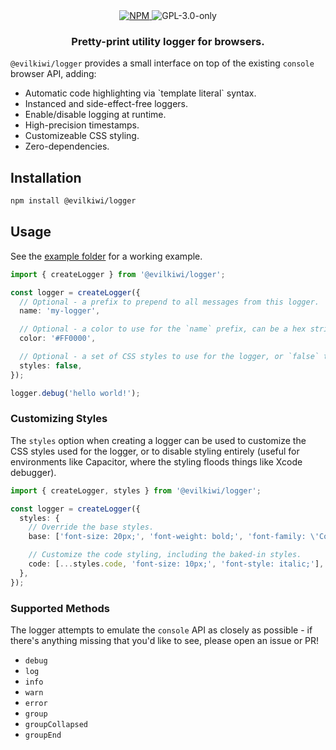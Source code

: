<div align="center">
  <a href="https://www.npmjs.com/package/@evilkiwi/logger" target="_blank">
    <img src="https://img.shields.io/npm/v/@evilkiwi/logger?style=flat-square" alt="NPM" />
  </a>
  <img src="https://img.shields.io/npm/l/@evilkiwi/logger?style=flat-square" alt="GPL-3.0-only" />
  <h3>Pretty-print utility logger for browsers.</h3>
</div>

`@evilkiwi/logger` provides a small interface on top of the existing `console` browser API, adding:

- Automatic code highlighting via \`template literal\` syntax.
- Instanced and side-effect-free loggers.
- Enable/disable logging at runtime.
- High-precision timestamps.
- Customizeable CSS styling.
- Zero-dependencies.

## Installation

```bash
npm install @evilkiwi/logger
```

## Usage

See the [example folder](https://github.com/evilkiwi/logger/tree/master/example) for a working example.

```typescript
import { createLogger } from '@evilkiwi/logger';

const logger = createLogger({
  // Optional - a prefix to prepend to all messages from this logger.
  name: 'my-logger',

  // Optional - a color to use for the `name` prefix, can be a hex string or a number (i.e. 0xff0000).
  color: '#FF0000',

  // Optional - a set of CSS styles to use for the logger, or `false` to disable styling. Will default to baked-in styles.
  styles: false,
});

logger.debug('hello world!');
```

### Customizing Styles

The `styles` option when creating a logger can be used to customize the CSS styles used for the logger, or to disable styling entirely (useful for environments like Capacitor, where the styling floods things like Xcode debugger).

```typescript
import { createLogger, styles } from '@evilkiwi/logger';

const logger = createLogger({
  styles: {
    // Override the base styles.
    base: ['font-size: 20px;', 'font-weight: bold;', 'font-family: \'Comic Sans\';'],

    // Customize the code styling, including the baked-in styles.
    code: [...styles.code, 'font-size: 10px;', 'font-style: italic;'],
  },
});
```

### Supported Methods

The logger attempts to emulate the `console` API as closely as possible - if there's anything missing that you'd like to see, please open an issue or PR!

- `debug`
- `log`
- `info`
- `warn`
- `error`
- `group`
- `groupCollapsed`
- `groupEnd`
